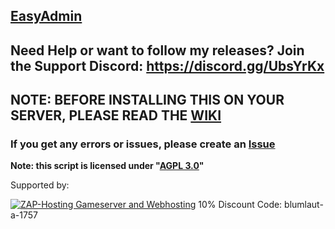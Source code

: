 ## [EasyAdmin](https://forum.fivem.net/t/release-easyadmin-its-as-easy-as-it-gets/42245)
## Need Help or want to follow my releases? Join the Support Discord: https://discord.gg/UbsYrKx

## NOTE: BEFORE INSTALLING THIS ON YOUR SERVER, PLEASE READ THE [WIKI](https://github.com/Bluethefurry/EasyAdmin/wiki)


### If you get any errors or issues, please create an [Issue](https://github.com/Bluethefurry/EasyAdmin/issues/new)

**Note: this script is licensed under "[AGPL 3.0](https://tldrlegal.com/license/gnu-affero-general-public-license-v3-(agpl-3.0))"**


Supported by:


<a href='https://zap-hosting.com/easyadmin'><img src="https://zap-cdn.com/interface/_images/banner/gameserver/fivem-affiliate-banner-1006x180.png" alt="ZAP-Hosting Gameserver and Webhosting"></a>
10% Discount Code:  blumlaut-a-1757 
